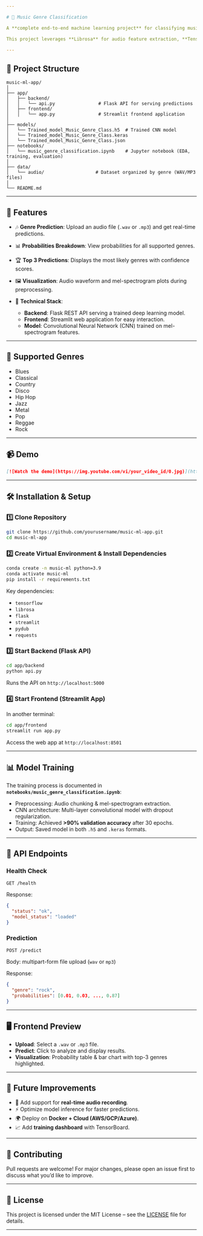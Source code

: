 ```yaml
---

# 🎵 Music Genre Classification

A **complete end-to-end machine learning project** for classifying music into different genres using deep learning, audio signal processing, and a web-based interface.

This project leverages **Librosa** for audio feature extraction, **TensorFlow/Keras** for training a convolutional neural network (CNN) on mel-spectrograms, **Flask** for the backend API, and **Streamlit** for the frontend web app.

---
```


## 📂 Project Structure

```
music-ml-app/
│
├── app/
│   ├── backend/
│   │   └── api.py                # Flask API for serving predictions
│   ├── frontend/
│   │   └── app.py                # Streamlit frontend application
│
├── models/
│   └── Trained_model_Music_Genre_Class.h5  # Trained CNN model
│   └── Trained_model_Music_Genre_Class.keras
│   └── Trained_model_Music_Genre_Class.json
├── notebooks/
│   └── music_genre_classification.ipynb    # Jupyter notebook (EDA, training, evaluation)
│
├── data/
│   └── audio/                   # Dataset organized by genre (WAV/MP3 files)
│
└── README.md
```

---

## 🚀 Features

* 🎶 **Genre Prediction**: Upload an audio file (`.wav` or `.mp3`) and get real-time predictions.
* 📊 **Probabilities Breakdown**: View probabilities for all supported genres.
* 🏆 **Top 3 Predictions**: Displays the most likely genres with confidence scores.
* 🖼️ **Visualization**: Audio waveform and mel-spectrogram plots during preprocessing.
* 🔧 **Technical Stack**:

  * **Backend**: Flask REST API serving a trained deep learning model.
  * **Frontend**: Streamlit web application for easy interaction.
  * **Model**: Convolutional Neural Network (CNN) trained on mel-spectrogram features.

---

## 🎼 Supported Genres

* Blues
* Classical
* Country
* Disco
* Hip Hop
* Jazz
* Metal
* Pop
* Reggae
* Rock

---

## 📹 Demo

```markdown
[![Watch the demo](https://img.youtube.com/vi/your_video_id/0.jpg)](https://youtu.be/your_video_id)
```

---

## 🛠️ Installation & Setup

### 1️⃣ Clone Repository

```bash
git clone https://github.com/yourusername/music-ml-app.git
cd music-ml-app
```

### 2️⃣ Create Virtual Environment & Install Dependencies

```bash
conda create -n music-ml python=3.9
conda activate music-ml
pip install -r requirements.txt
```

Key dependencies:

* `tensorflow`
* `librosa`
* `flask`
* `streamlit`
* `pydub`
* `requests`

### 3️⃣ Start Backend (Flask API)

```bash
cd app/backend
python api.py
```

Runs the API on `http://localhost:5000`

### 4️⃣ Start Frontend (Streamlit App)

In another terminal:

```bash
cd app/frontend
streamlit run app.py
```

Access the web app at `http://localhost:8501`

---

## 📊 Model Training

The training process is documented in **`notebooks/music_genre_classification.ipynb`**:

* Preprocessing: Audio chunking & mel-spectrogram extraction.
* CNN architecture: Multi-layer convolutional model with dropout regularization.
* Training: Achieved **>90% validation accuracy** after 30 epochs.
* Output: Saved model in both `.h5` and `.keras` formats.

---

## 📡 API Endpoints

### Health Check

```http
GET /health
```

Response:

```json
{
  "status": "ok",
  "model_status": "loaded"
}
```

### Prediction

```http
POST /predict
```

Body: multipart-form file upload (`wav` or `mp3`)

Response:

```json
{
  "genre": "rock",
  "probabilities": [0.01, 0.03, ..., 0.87]
}
```

---

## 🖥️ Frontend Preview

* **Upload**: Select a `.wav` or `.mp3` file.
* **Predict**: Click to analyze and display results.
* **Visualization**: Probability table & bar chart with top-3 genres highlighted.

---

## 📌 Future Improvements

* 🎤 Add support for **real-time audio recording**.
* ⚡ Optimize model inference for faster predictions.
* 🌍 Deploy on **Docker + Cloud (AWS/GCP/Azure)**.
* 📈 Add **training dashboard** with TensorBoard.

---

## 🤝 Contributing

Pull requests are welcome! For major changes, please open an issue first to discuss what you’d like to improve.

---

## 📜 License

This project is licensed under the MIT License – see the [LICENSE](LICENSE) file for details.

---
